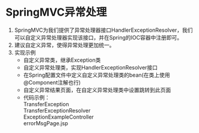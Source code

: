 # SpringMVC异常处理  
1. SpringMVC为我们提供了异常处理器接口HandlerExceptionResolver，我们可以自定义异常处理器实现该接口，并在Spring的IOC容器中注册即可。  
2. 建议自定义异常，使得异常处理更加统一。  
3. 实现示例
    + 自定义异常类，继承Exception类
    + 自定义异常处理类，实现HandlerExceptionResolver接口
    + 在Spring配置文件中定义自定义异常处理类的bean(在类上使用@Component注解也行)
    + 自定义异常结果页面，在自定义异常处理类中设置跳转到此页面
    + 代码示例：  
        TransferException  
        TransferExceptionResolver  
        ExceptionExampleController  
        errorMsgPage.jsp